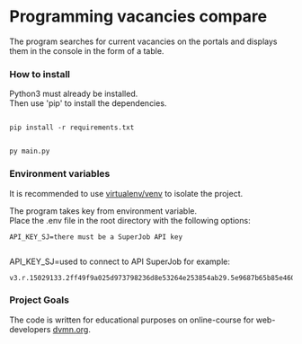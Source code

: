 # Programming vacancies compare  
  
  
The program searches for current vacancies on the portals and displays them in the console in the form of a table.  
  
  
### How to install  
  
Python3 must already be installed.  
Then use 'pip' to install the dependencies.  
  
```  
  
pip install -r requirements.txt  
  
```  
```  
py main.py  
```  
  
### Environment variables  
It is recommended to use [virtualenv/venv](https://docs.python.org/3/library/venv.html) to isolate the project. 

 
The program takes key from environment variable.  
Place the .env file in the root directory with the following options:  
  
  
```  
API_KEY_SJ=there must be a SuperJob API key  
  
```  
  
API_KEY_SJ=used to connect to API SuperJob for example:  
```  
v3.r.15029133.2ff49f9a025d973798236d8e53264e253854ab29.5e9687b65b85e460306e83c5b8c97a858f8b4eb3  
```  
  
  
  
  
### Project Goals  
  
The code is written for educational purposes on online-course for web-developers [dvmn.org](https://dvmn.org/).